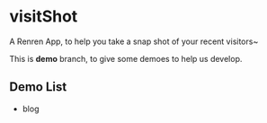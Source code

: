visitShot
=========

A Renren App, to help you take a snap shot of your recent visitors~

This is **demo** branch, to give some demoes to help us develop.

## Demo List

* blog
